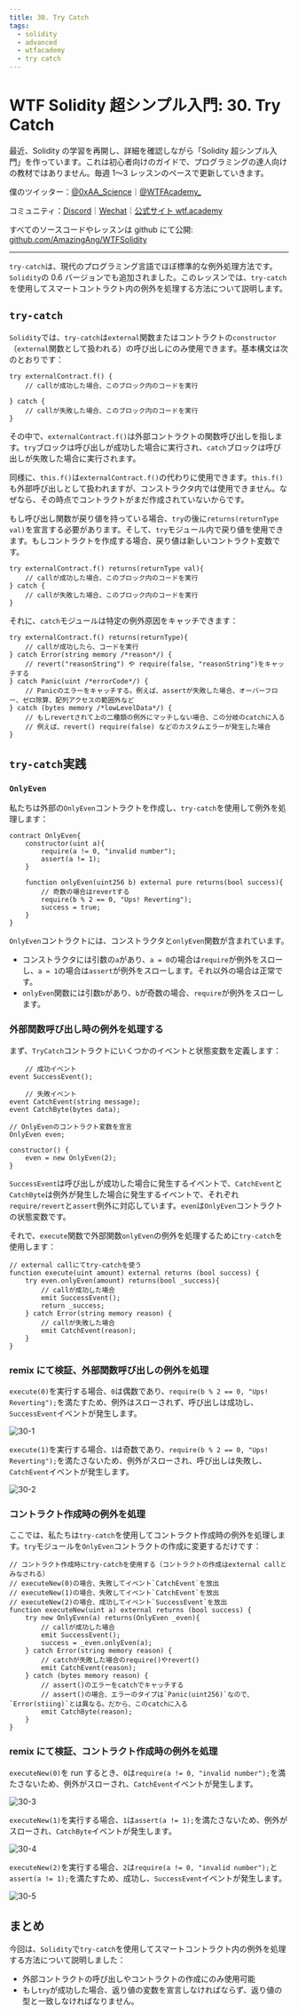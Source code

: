 ```yaml
---
title: 30. Try Catch
tags:
  - solidity
  - advanced
  - wtfacademy
  - try catch
---
```


# WTF Solidity 超シンプル入門: 30. Try Catch

最近、Solidity の学習を再開し、詳細を確認しながら「Solidity 超シンプル入門」を作っています。これは初心者向けのガイドで、プログラミングの達人向けの教材ではありません。毎週 1〜3 レッスンのペースで更新していきます。

僕のツイッター：[@0xAA_Science](https://twitter.com/0xAA_Science)｜[@WTFAcademy\_](https://twitter.com/WTFAcademy_)

コミュニティ：[Discord](https://discord.gg/5akcruXrsk)｜[Wechat](https://docs.google.com/forms/d/e/1FAIpQLSe4KGT8Sh6sJ7hedQRuIYirOoZK_85miz3dw7vA1-YjodgJ-A/viewform?usp=sf_link)｜[公式サイト wtf.academy](https://wtf.academy)

すべてのソースコードやレッスンは github にて公開: [github.com/AmazingAng/WTFSolidity](https://github.com/AmazingAng/WTFSolidity)

---

`try-catch`は、現代のプログラミング言語でほぼ標準的な例外処理方法です。`Solidity`の 0.6 バージョンでも追加されました。このレッスンでは、`try-catch`を使用してスマートコントラクト内の例外を処理する方法について説明します。

## `try-catch`

`Solidity`では、`try-catch`は`external`関数またはコントラクトの`constructor`（`external`関数として扱われる）の呼び出しにのみ使用できます。基本構文は次のとおりです：

```solidity
try externalContract.f() {
    // callが成功した場合、このブロック内のコードを実行

} catch {
    // callが失敗した場合、このブロック内のコードを実行
}
```

その中で、`externalContract.f()`は外部コントラクトの関数呼び出しを指します。`try`ブロックは呼び出しが成功した場合に実行され、`catch`ブロックは呼び出しが失敗した場合に実行されます。

同様に、`this.f()`は`externalContract.f()`の代わりに使用できます。`this.f()`も外部呼び出しとして扱われますが、コンストラクタ内では使用できません。なぜなら、その時点でコントラクトがまだ作成されていないからです。

もし呼び出し関数が戻り値を持っている場合、`try`の後に`returns(returnType val)`を宣言する必要があります。そして、`try`モジュール内で戻り値を使用できます。もしコントラクトを作成する場合、戻り値は新しいコントラクト変数です。

```solidity
try externalContract.f() returns(returnType val){
    // callが成功した場合、このブロック内のコードを実行
} catch {
    // callが失敗した場合、このブロック内のコードを実行
}
```

それに、`catch`モジュールは特定の例外原因をキャッチできます：

```solidity
try externalContract.f() returns(returnType){
    // callが成功したら、コードを実行
} catch Error(string memory /*reason*/) {
    // revert("reasonString") や require(false, "reasonString")をキャッチする
} catch Panic(uint /*errorCode*/) {
    // Panicのエラーをキャッチする。例えば、assertが失敗した場合、オーバーフロー、ゼロ除算、配列アクセスの範囲外など
} catch (bytes memory /*lowLevelData*/) {
    // もしrevertされて上の二種類の例外にマッチしない場合、この分岐のcatchに入る
    // 例えば、revert() require(false) などのカスタムエラーが発生した場合
}
```

## `try-catch`実践

### `OnlyEven`

私たちは外部の`OnlyEven`コントラクトを作成し、`try-catch`を使用して例外を処理します：

```solidity
contract OnlyEven{
    constructor(uint a){
        require(a != 0, "invalid number");
        assert(a != 1);
    }

    function onlyEven(uint256 b) external pure returns(bool success){
        // 奇数の場合はrevertする
        require(b % 2 == 0, "Ups! Reverting");
        success = true;
    }
}
```

`OnlyEven`コントラクトには、コンストラクタと`onlyEven`関数が含まれています。

- コンストラクタには引数の`a`があり、`a = 0`の場合は`require`が例外をスローし、`a = 1`の場合は`assert`が例外をスローします。それ以外の場合は正常です。
- `onlyEven`関数には引数`b`があり、`b`が奇数の場合、`require`が例外をスローします。

### 外部関数呼び出し時の例外を処理する

まず、`TryCatch`コントラクトにいくつかのイベントと状態変数を定義します：

```solidity
    // 成功イベント
event SuccessEvent();

    // 失敗イベント
event CatchEvent(string message);
event CatchByte(bytes data);

// OnlyEvenのコントラクト変数を宣言
OnlyEven even;

constructor() {
    even = new OnlyEven(2);
}
```

`SuccessEvent`は呼び出しが成功した場合に発生するイベントで、`CatchEvent`と`CatchByte`は例外が発生した場合に発生するイベントで、それぞれ`require/revert`と`assert`例外に対応しています。`even`は`OnlyEven`コントラクトの状態変数です。

それで、`execute`関数で外部関数`onlyEven`の例外を処理するために`try-catch`を使用します：

```solidity
// external callにてtry-catchを使う
function execute(uint amount) external returns (bool success) {
    try even.onlyEven(amount) returns(bool _success){
        // callが成功した場合
        emit SuccessEvent();
        return _success;
    } catch Error(string memory reason) {
        // callが失敗した場合
        emit CatchEvent(reason);
    }
}
```

### remix にて検証、外部関数呼び出しの例外を処理

`execute(0)`を実行する場合、`0`は偶数であり、`require(b % 2 == 0, "Ups! Reverting");`を満たすため、例外はスローされず、呼び出しは成功し、`SuccessEvent`イベントが発生します。

![30-1](./img/30-1.png)

`execute(1)`を実行する場合、`1`は奇数であり、`require(b % 2 == 0, "Ups! Reverting");`を満たさないため、例外がスローされ、呼び出しは失敗し、`CatchEvent`イベントが発生します。

![30-2](./img/30-2.png)

### コントラクト作成時の例外を処理

ここでは、私たちは`try-catch`を使用してコントラクト作成時の例外を処理します。`try`モジュールを`OnlyEven`コントラクトの作成に変更するだけです：

```solidity
// コントラクト作成時にtry-catchを使用する（コントラクトの作成はexternal callとみなされる）
// executeNew(0)の場合、失敗してイベント`CatchEvent`を放出
// executeNew(1)の場合、失敗してイベント`CatchEvent`を放出
// executeNew(2)の場合、成功してイベント`SuccessEvent`を放出
function executeNew(uint a) external returns (bool success) {
    try new OnlyEven(a) returns(OnlyEven _even){
        // callが成功した場合
        emit SuccessEvent();
        success = _even.onlyEven(a);
    } catch Error(string memory reason) {
        // catchが失敗した場合のrequire()やrevert()
        emit CatchEvent(reason);
    } catch (bytes memory reason) {
        // assert()のエラーをcatchでキャッチする
        // assert()の場合、エラーのタイプは`Panic(uint256)`なので、`Error(stiing)`とは異なる。だから、このcatchに入る
        emit CatchByte(reason);
    }
}
```

### remix にて検証、コントラクト作成時の例外を処理

`executeNew(0)`を run するとき、`0`は`require(a != 0, "invalid number");`を満たさないため、例外がスローされ、`CatchEvent`イベントが発生します。

![30-3](./img/30-3.png)

`executeNew(1)`を実行する場合、`1`は`assert(a != 1);`を満たさないため、例外がスローされ、`CatchByte`イベントが発生します。

![30-4](./img/30-4.png)

`executeNew(2)`を実行する場合、`2`は`require(a != 0, "invalid number");`と`assert(a != 1);`を満たすため、成功し、`SuccessEvent`イベントが発生します。

![30-5](./img/30-5.png)

## まとめ

今回は、`Solidity`で`try-catch`を使用してスマートコントラクト内の例外を処理する方法について説明しました：

- 外部コントラクトの呼び出しやコントラクトの作成にのみ使用可能
- もし`try`が成功した場合、返り値の変数を宣言しなければならず、返り値の型と一致しなければなりません。
